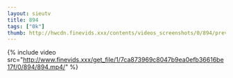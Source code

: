 ```yaml
--- 
layout: sieutv
title: 894
tags: ["0k"]
thumb: http://hwcdn.finevids.xxx/contents/videos_screenshots/0/894/preview.mp4.jpg
---
```

{% include video src="http://www.finevids.xxx/get_file/1/7ca873969c8047b9ea0efb36616be17f/0/894/894.mp4/" %} 

